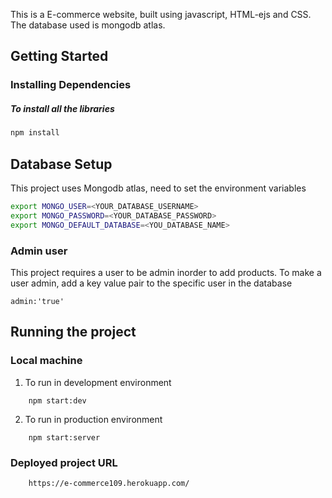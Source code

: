 This is a E-commerce website, built using javascript, HTML-ejs and CSS. The database used is mongodb atlas.

## Getting Started

### Installing Dependencies

##### To install all the libraries
```bash
npm install
```

## Database Setup

This project uses Mongodb atlas, need to set the environment variables

```bash
export MONGO_USER=<YOUR_DATABASE_USERNAME>
export MONGO_PASSWORD=<YOUR_DATABASE_PASSWORD>
export MONGO_DEFAULT_DATABASE=<YOU_DATABASE_NAME>

```

### Admin user

This project requires a user to be admin inorder to add products. To make a user admin, add a key value pair to the specific user in the database

```
admin:'true'
```

## Running the project

### Local machine
1. To run in development environment    
```
    npm start:dev
 ```
2. To run in production environment
```
    npm start:server
```

### Deployed project URL
```
    https://e-commerce109.herokuapp.com/
```

